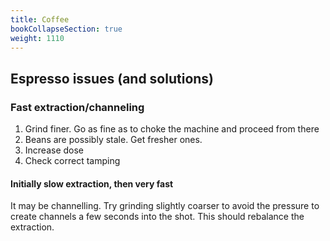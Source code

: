 ```yaml
---
title: Coffee
bookCollapseSection: true
weight: 1110
---
```


## Espresso issues (and solutions)

### Fast extraction/channeling

1. Grind finer. Go as fine as to choke the machine and proceed from there
2. Beans are possibly stale. Get fresher ones.
3. Increase dose
4. Check correct tamping

#### Initially slow extraction, then very fast

It may be channelling. Try grinding slightly coarser to avoid the pressure to create channels a few seconds into the shot. This should rebalance the extraction.
